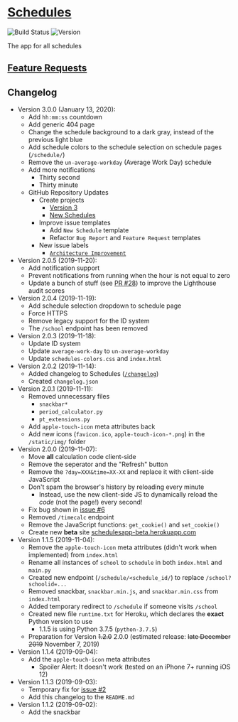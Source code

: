 # [Schedules](https://schedulesapp.herokuapp.com/)
![Build Status](https://img.shields.io/travis/com/hkamran80/schedules?style=for-the-badge)
![Version](https://img.shields.io/badge/version-3.0.0-green?style=for-the-badge)

The app for all schedules

## [Feature Requests](https://github.com/hkamran80/schedules/issues?q=is%3Aissue+is%3Aopen+label%3A%22Feature+Request%22)

## Changelog
* Version 3.0.0 (January 13, 2020):
  * Add `hh:mm:ss` countdown
  * Add generic 404 page
  * Change the schedule background to a dark gray, instead of the previous light blue
  * Add schedule colors to the schedule selection on schedule pages (`/schedule/`)
  * Remove the `un-average-workday` (Average Work Day) schedule
  * Add more notifications
    * Thirty second
    * Thirty minute
  * GitHub Repository Updates
    * Create projects
      * [Version 3](https://github.com/hkamran80/schedules/projects/1)
      * [New Schedules](https://github.com/hkamran80/schedules/projects/4)
    * Improve issue templates
      * Add `New Schedule` template
      * Refactor `Bug Report` and `Feature Request` templates
    * New issue labels
      * [`Architecture Improvement`](https://github.com/hkamran80/schedules/issues?utf8=✓&q=is%3Aissue+label%3A%22Architecture+Improvement%22)
* Version 2.0.5 (2019-11-20):
  * Add notification support
  * Prevent notifications from running when the hour is not equal to zero
  * Update a bunch of stuff (see [PR #28](https://github.com/hkamran80/schedules/pull/28)) to improve the Lighthouse audit scores
* Version 2.0.4 (2019-11-19):
  * Add schedule selection dropdown to schedule page
  * Force HTTPS
  * Remove legacy support for the ID system
  * The `/school` endpoint has been removed
* Version 2.0.3 (2019-11-18):
  * Update ID system
  * Update `average-work-day` to `un-average-workday`
  * Update `schedules-colors.css` and `index.html`
* Version 2.0.2 (2019-11-14):
  * Added changelog to Schedules ([`/changelog`](https://schedulesapp.herokuapp.com/changelog))
  * Created `changelog.json`
* Version 2.0.1 (2019-11-11):
  * Removed unnecessary files
    * `snackbar*`
    * `period_calculator.py`
    * `pt_extensions.py`
  * Add `apple-touch-icon` meta attributes back
  * Add new icons (`favicon.ico`, `apple-touch-icon-*.png`) in the `/static/img/` folder
* Version 2.0.0 (2019-11-07):
  * Move **all** calculation code client-side
  * Remove the seperator and the "Refresh" button
  * Remove the `?day=XXX&time=XX-XX` and replace it with client-side JavaScript
  * Don't spam the browser's history by reloading every minute
    * Instead, use the new client-side JS to dynamically reload the *code* (not the page!) every second!
  * Fix bug shown in [issue #6](https://github.com/hkamran80/schedules/issues/6)
  * Removed `/timecalc` endpoint
  * Remove the JavaScript functions: `get_cookie()` and `set_cookie()`
  * Create new **beta** site [schedulesapp-beta.herokuapp.com](https://schedulesapp-beta.herokuapp.com/)
* Version 1.1.5 (2019-11-04):
  * Remove the `apple-touch-icon` meta attributes (didn't work when implemented) from `index.html`
  * Rename all instances of `school` to `schedule` in both `index.html` and `main.py`
  * Created new endpoint (`/schedule/<schedule_id/`) to replace `/school?schoolid=...`
  * Removed snackbar, `snackbar.min.js`, and `snackbar.min.css` from `index.html`
  * Added temporary redirect to `/schedule` if someone visits `/school`
  * Created new file `runtime.txt` for Heroku, which declares the **exact** Python version to use
    * 1.1.5 is using Python 3.7.5 (`python-3.7.5`)
  * Preparation for Version ~~1.2.0~~ 2.0.0 (estimated release: ~~late December 2019~~ November 7, 2019)
* Version 1.1.4 (2019-09-04):
  * Add the `apple-touch-icon` meta attributes
    * Spoiler Alert: It doesn't work (tested on an iPhone 7+ running iOS 12)
* Version 1.1.3 (2019-09-03):
  * Temporary fix for [issue #2](https://github.com/hkamran80/schedules/issues/2)
  * Add this changelog to the `README.md`
* Version 1.1.2 (2019-09-02):
  * Add the snackbar

